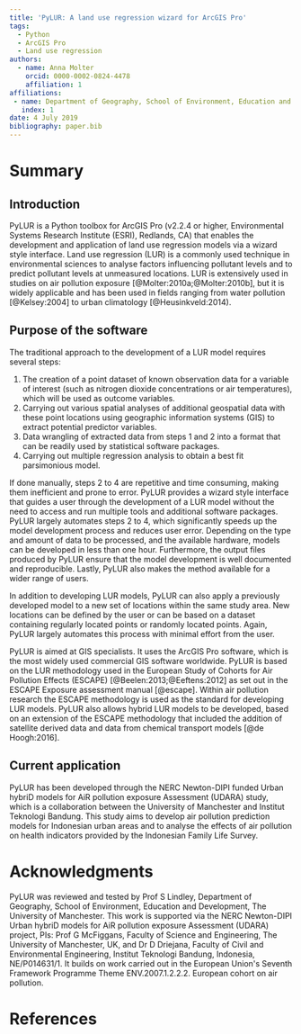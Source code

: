 ```yaml
---
title: 'PyLUR: A land use regression wizard for ArcGIS Pro'
tags:
  - Python
  - ArcGIS Pro
  - Land use regression
authors:
  - name: Anna Molter
    orcid: 0000-0002-0824-4478
    affiliation: 1
affiliations:
 - name: Department of Geography, School of Environment, Education and Development, The University of Manchester
   index: 1
date: 4 July 2019
bibliography: paper.bib
---
```


# Summary

## Introduction

PyLUR is a Python toolbox for ArcGIS Pro (v2.2.4 or higher, Environmental Systems Research Institute (ESRI), Redlands, CA) 
that enables the development and application of land use regression models via a wizard style interface. 
Land use regression (LUR) is a commonly used technique in environmental sciences to analyse factors influencing pollutant levels 
and to predict pollutant levels at unmeasured locations. LUR is extensively used 
in studies on air pollution exposure [@Molter:2010a;@Molter:2010b], but it is widely applicable and has been used in 
fields ranging from water pollution [@Kelsey:2004] to urban climatology [@Heusinkveld:2014). 

## Purpose of the software

The traditional approach to the development of a LUR model requires several steps: 
1. The creation of a point dataset of known observation data for a variable of interest (such as nitrogen dioxide concentrations or air temperatures), which will be used as outcome variables.
2. Carrying out various spatial analyses of additional geospatial data with these point locations using geographic information systems (GIS) to extract potential predictor variables.
3. Data wrangling of extracted data from steps 1 and 2 into a format that can be readily used by statistical software packages.
4. Carrying out multiple regression analysis to obtain a best fit parsimonious model.

If done manually, steps 2 to 4 are repetitive and time consuming, making them inefficient and prone to error. 
PyLUR provides a wizard style interface that guides a user 
through the development of a LUR model without the need to access and run multiple tools and 
additional software packages. PyLUR largely automates steps 2 to 4, which significantly speeds
up the model development process and reduces user error. Depending on the type and amount of data to be processed, 
and the available hardware, models can be developed in less than one hour. Furthermore, 
the output files produced by PyLUR ensure that the model development is 
well documented and reproducible. Lastly, PyLUR also makes the method available for a wider range of users.  

In addition to developing LUR models, PyLUR can also apply a previously developed 
model to a new set of locations within the same study area. New locations can be
defined by the user or can be based on a dataset containing regularly located points or randomly located points. 
Again, PyLUR largely automates this process with minimal effort from the user. 

PyLUR is aimed at GIS specialists. It uses the ArcGIS Pro software, which is the most widely 
used commercial GIS software worldwide. PyLUR is based on the LUR methodology used in the 
European Study of Cohorts for Air Pollution Effects (ESCAPE) [@Beelen:2013;@Eeftens:2012] as set out in the ESCAPE Exposure 
assessment manual [@escape]. Within air pollution research the ESCAPE methodology is used as
the standard for developing LUR models. PyLUR also allows hybrid LUR models to be developed, based on an extension 
of the ESCAPE methodology that included the addition of satellite derived data and data from chemical transport 
models [@de Hoogh:2016]. 

## Current application

PyLUR has been developed through the NERC Newton-DIPI funded Urban hybriD models for AiR pollution exposure Assessment (UDARA)
study, which is a collaboration between the University of Manchester and Institut Teknologi
Bandung. This study aims to develop air pollution prediction models for Indonesian urban areas and to analyse 
the effects of air pollution on health indicators provided by 
the Indonesian Family Life Survey.

# Acknowledgments

PyLUR was reviewed and tested by Prof S Lindley, Department of Geography, School of Environment, 
Education and Development, The University of Manchester. 
This work is supported via the NERC Newton-DIPI Urban hybriD models for AiR pollution exposure 
Assessment (UDARA) project, PIs: Prof G McFiggans, Faculty of Science and Engineering, 
The University of Manchester, UK, and Dr D Driejana, Faculty of Civil and Environmental Engineering,
Institut Teknologi Bandung, Indonesia, NE/P014631/1. It builds on work carried out in the 
European Union's Seventh Framework 
Programme Theme ENV.2007.1.2.2.2. European cohort on air pollution. 

# References
